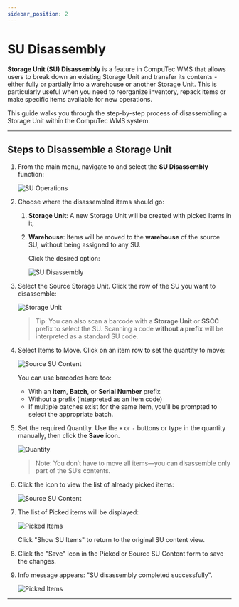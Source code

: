 ```yaml
---
sidebar_position: 2
---
```


# SU Disassembly

**Storage Unit (SU) Disassembly** is a feature in CompuTec WMS that allows users to break down an existing Storage Unit and transfer its contents - either fully or partially into a warehouse or another Storage Unit. This is particularly useful when you need to reorganize inventory, repack items or make specific items available for new operations.

This guide walks you through the step-by-step process of disassembling a Storage Unit within the CompuTec WMS system.

---

## Steps to Disassemble a Storage Unit

1. From the main menu, navigate to and select the **SU Disassembly** function:

    ![SU Operations](./media/su-disassembly.webp)

2. Choose where the disassembled items should go:

    1. **Storage Unit**: A new Storage Unit will be created with picked Items in it,
    2. **Warehouse**: Items will be moved to the **warehouse** of the source SU, without being assigned to any SU.

        Click the desired option:

        ![SU Disassembly](./media/move-items-su.webp)

3. Select the Source Storage Unit. Click the row of the SU you want to disassemble:

    ![Storage Unit](./media/choose-su.webp)

    >Tip: You can also scan a barcode with a **Storage Unit** or **SSCC** prefix to select the SU. Scanning a code **without a prefix** will be interpreted as a standard SU code.

4. Select Items to Move. Click on an item row to set the quantity to move:

    ![Source SU Content](./media/picked-items.webp)

    You can use barcodes here too:  
    - With an **Item**, **Batch**, or **Serial Number** prefix  
    - Without a prefix (interpreted as an Item code)  
    - If multiple batches exist for the same item, you’ll be prompted to select the appropriate batch.

5. Set the required Quantity. Use the `+` or `-` buttons or type in the quantity manually, then click the **Save** icon.

    ![Quantity](./media/su-quantity.webp)

    >Note: You don’t have to move all items—you can disassemble only part of the SU’s contents.

6. Click the icon to view the list of already picked items:

    ![Source SU Content](./media/source-su.webp)

7. The list of Picked items will be displayed:

    ![Picked Items](./media/show-su-items.webp)

    Click "Show SU Items" to return to the original SU content view.

8. Click the "Save" icon in the Picked or Source SU Content form to save the changes.

9. Info message appears: "SU disassembly completed successfully".

    ![Picked Items](./media/info-su.png)

---
